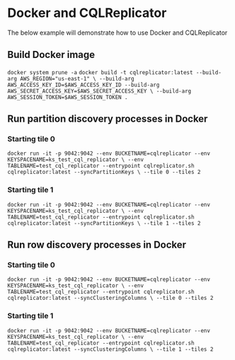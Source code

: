 # Docker and CQLReplicator

The below example will demonstrate how to use Docker and CQLReplicator

## Build Docker image
`docker system prune -a`
`docker build -t cqlreplicator:latest --build-arg AWS_REGION="us-east-1" \
--build-arg AWS_ACCESS_KEY_ID=$AWS_ACCESS_KEY_ID --build-arg AWS_SECRET_ACCESS_KEY=$AWS_SECRET_ACCESS_KEY \
--build-arg AWS_SESSION_TOKEN=$AWS_SESSION_TOKEN .`

## Run partition discovery processes in Docker
### Starting tile 0
`docker run -it -p 9042:9042 --env BUCKETNAME=cqlreplicator --env KEYSPACENAME=ks_test_cql_replicator \
--env TABLENAME=test_cql_replicator --entrypoint cqlreplicator.sh cqlreplicator:latest --syncPartitionKeys \
--tile 0 --tiles 2`
### Starting tile 1
`docker run -it -p 9042:9042 --env BUCKETNAME=cqlreplicator --env KEYSPACENAME=ks_test_cql_replicator \
--env TABLENAME=test_cql_replicator --entrypoint cqlreplicator.sh cqlreplicator:latest --syncPartitionKeys \
--tile 1 --tiles 2`

## Run row discovery processes in Docker
### Starting tile 0
`docker run -it -p 9042:9042 --env BUCKETNAME=cqlreplicator --env KEYSPACENAME=ks_test_cql_replicator \
--env TABLENAME=test_cql_replicator --entrypoint cqlreplicator.sh cqlreplicator:latest --syncClusteringColumns \
--tile 0 --tiles 2`
### Starting tile 1
`docker run -it -p 9042:9042 --env BUCKETNAME=cqlreplicator --env KEYSPACENAME=ks_test_cql_replicator \
--env TABLENAME=test_cql_replicator --entrypoint cqlreplicator.sh cqlreplicator:latest --syncClusteringColumns \
--tile 1 --tiles 2`